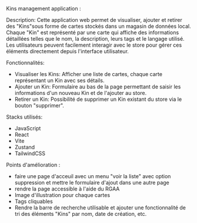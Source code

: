 Kins management application : 

Description:
Cette application web permet de visualiser, ajouter et retirer des "Kins"sous forme de cartes stockés dans un magasin de données local. Chaque "Kin" est représenté par une carte qui affiche des informations détaillées telles que le nom, la description, leurs tags et le langage utilisé. Les utilisateurs peuvent facilement interagir avec le store pour gérer ces éléments directement depuis l'interface utilisateur.

Fonctionnalités:
- Visualiser les Kins: Afficher une liste de cartes, chaque carte représentant un Kin avec ses détails.
- Ajouter un Kin: Formulaire au bas de la page permettant de saisir les informations d'un nouveau Kin et de l'ajouter au store.
- Retirer un Kin: Possibilité de supprimer un Kin existant du store via le bouton "supprimer".

Stacks utilisés:
- JavaScript
- React
- Vite
- Zustand 
- TailwindCSS

Points d'amélioration : 
- faire une page d'acceuil avec un menu "voir la liste" avec option suppression et mettre le formulaire d'ajout dans une autre page 
- rendre la page accessible à l'aide du RGAA
- Image d'illustration pour chaque cartes 
- Tags cliquables 
- Rendre la barre de recherche utilisable et ajouter une fonctionnalité de tri des éléments "Kins" par nom, date de création, etc.